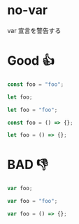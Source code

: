 # no-var

var 宣言を警告する

# Good 👍

```javascript
const foo = "foo";

let foo;

let foo = "foo";

const foo = () => {};

let foo = () => {};
```

# BAD 👎

```javascript
var foo;

var foo = "foo";

var foo = () => {};
```
